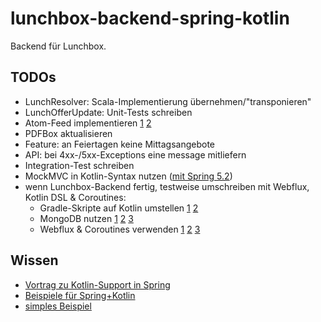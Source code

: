 # lunchbox-backend-spring-kotlin

Backend für Lunchbox.


## TODOs

- LunchResolver: Scala-Implementierung übernehmen/"transponieren"
- LunchOfferUpdate: Unit-Tests schreiben
- Atom-Feed implementieren [1](https://spring.io/guides/tutorials/spring-boot-kotlin/) [2](https://github.com/wonwoo/spring-boot-kotlin-example)
- PDFBox aktualisieren
- Feature: an Feiertagen keine Mittagsangebote
- API: bei 4xx-/5xx-Exceptions eine message mitliefern
- Integration-Test schreiben
- MockMVC in Kotlin-Syntax nutzen ([mit Spring 5.2](https://docs.spring.io/spring/docs/5.2.0.M1/spring-framework-reference/languages.html#mockmvc-dsl))
- wenn Lunchbox-Backend fertig, testweise umschreiben mit Webflux, Kotlin DSL & Coroutines:
  - Gradle-Skripte auf Kotlin umstellen [1](https://github.com/jnizet/gradle-kotlin-dsl-migration-guide) [2](https://github.com/mixitconf/mixit/blob/master/build.gradle.kts)
  - MongoDB nutzen [1](https://github.com/mixitconf/mixit/blob/master/src/main/kotlin/mixit/model/Event.kt) [2](https://github.com/mixitconf/mixit/blob/master/src/main/kotlin/mixit/repository/EventRepository.kt) [3](https://docs.spring.io/spring-boot/docs/current/reference/html/boot-features-nosql.html#boot-features-mongodb)
  - Webflux & Coroutines verwenden [1](https://www.baeldung.com/kotlin-coroutines) [2](https://spring.io/blog/2019/04/12/going-reactive-with-spring-coroutines-and-kotlin-flow#spring-mvc-or-webflux) [3](https://docs.spring.io/spring/docs/5.2.0.M1/spring-framework-reference/languages.html#coroutines)


## Wissen

- [Vortrag zu Kotlin-Support in Spring](https://www.infoq.com/presentations/spring-kotlin-boot)
- [Beispiele für Spring+Kotlin](https://github.com/sdeleuze/spring-kotlin-deepdive/tree/step3-coroutine)
- [simples Beispiel](https://github.com/sdeleuze/spring-boot-kotlin-demo)
